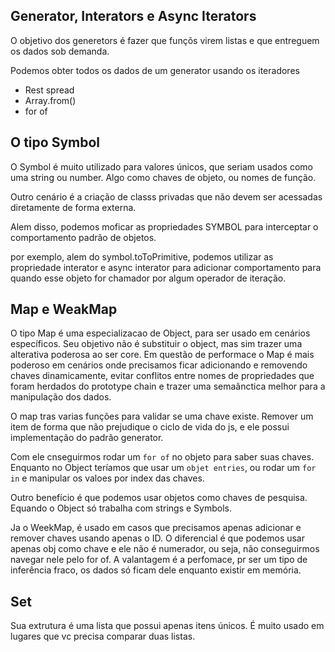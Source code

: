 ## Generator, Interators e Async Iterators

O objetivo dos generetors é fazer que funçõs virem listas e
que entreguem os dados sob demanda.

Podemos obter todos os dados de um generator usando os iteradores

- Rest spread
- Array.from()
- for of

## O tipo Symbol

O Symbol é muito utilizado para valores únicos, que seriam usados como uma string ou number. Algo como chaves de objeto, ou nomes de função.

Outro cenário é a criação de classs privadas que não devem ser acessadas diretamente de forma externa.

Alem disso, podemos moficar as propriedades SYMBOL para interceptar o comportamento padrão de objetos.

por exemplo, alem do symbol.toToPrimitive, podemos utilizar as propriedade interator e async interator para adicionar comportamento para quando esse objeto for chamador por algum operador de iteração.

## Map e WeakMap

O tipo Map é uma especializacao de Object, para ser usado em cenários específicos. Seu objetivo não é substituir o object, mas sim trazer uma alterativa poderosa ao ser core.
Em questão de performace o Map é mais poderoso em cenários onde precisamos ficar adicionando e removendo chaves dinamicamente, evitar conflitos entre nomes de propriedades que foram herdados do prototype chain e trazer uma semaânctica melhor para a manipulação dos dados.

O map tras varias funções para validar se uma chave existe. Remover um item de forma que não prejudique o ciclo de vida do js, e ele possui implementação do padrão generator.

Com ele cnseguirmos rodar um `for of` no objeto para saber suas chaves. Enquanto no Object teríamos que usar um `objet entries`, ou rodar um `for in` e manipular os valoes por index das chaves.

Outro benefício é que podemos usar objetos como chaves de pesquisa. Equando o Object só trabalha com strings e Symbols.

Ja o WeekMap, é usado em casos que precisamos apenas adicionar e remover chaves usando apenas o ID. O diferencial é que podemos usar apenas obj como chave e ele não é numerador, ou seja, não conseguirmos navegar nele pelo for of. A valantagem é a perfomace, pr ser um tipo de inferência fraco, os dados só ficam dele enquanto existir em memória.

## Set

Sua extrutura é uma lista que possui apenas itens únicos.
É muito usado em lugares que vc precisa comparar duas listas.
